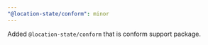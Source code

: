 ```yaml
---
"@location-state/conform": minor
---
```


Added `@location-state/conform` that is conform support package.
